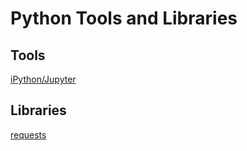 # Python Tools and Libraries

## Tools
[iPython/Jupyter](python/ipython.md)


## Libraries
[requests](python/requests.md)
